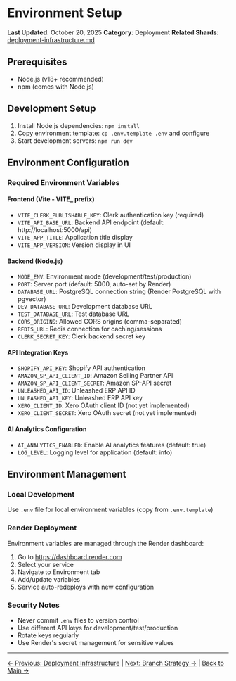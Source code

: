 # Environment Setup

**Last Updated**: October 20, 2025
**Category**: Deployment
**Related Shards**: [deployment-infrastructure.md](./deployment-infrastructure.md)

## Prerequisites

- Node.js (v18+ recommended)
- npm (comes with Node.js)

## Development Setup

1. Install Node.js dependencies: `npm install`
2. Copy environment template: `cp .env.template .env` and configure
3. Start development servers: `npm run dev`

## Environment Configuration

### Required Environment Variables

#### Frontend (Vite - VITE\_ prefix)

- `VITE_CLERK_PUBLISHABLE_KEY`: Clerk authentication key (required)
- `VITE_API_BASE_URL`: Backend API endpoint (default: http://localhost:5000/api)
- `VITE_APP_TITLE`: Application title display
- `VITE_APP_VERSION`: Version display in UI

#### Backend (Node.js)

- `NODE_ENV`: Environment mode (development/test/production)
- `PORT`: Server port (default: 5000, auto-set by Render)
- `DATABASE_URL`: PostgreSQL connection string (Render PostgreSQL with pgvector)
- `DEV_DATABASE_URL`: Development database URL
- `TEST_DATABASE_URL`: Test database URL
- `CORS_ORIGINS`: Allowed CORS origins (comma-separated)
- `REDIS_URL`: Redis connection for caching/sessions
- `CLERK_SECRET_KEY`: Clerk backend secret key

#### API Integration Keys

- `SHOPIFY_API_KEY`: Shopify API authentication
- `AMAZON_SP_API_CLIENT_ID`: Amazon Selling Partner API
- `AMAZON_SP_API_CLIENT_SECRET`: Amazon SP-API secret
- `UNLEASHED_API_ID`: Unleashed ERP API ID
- `UNLEASHED_API_KEY`: Unleashed ERP API key
- `XERO_CLIENT_ID`: Xero OAuth client ID (not yet implemented)
- `XERO_CLIENT_SECRET`: Xero OAuth secret (not yet implemented)

#### AI Analytics Configuration

- `AI_ANALYTICS_ENABLED`: Enable AI analytics features (default: true)
- `LOG_LEVEL`: Logging level for application (default: info)

## Environment Management

### Local Development

Use `.env` file for local environment variables (copy from `.env.template`)

### Render Deployment

Environment variables are managed through the Render dashboard:
1. Go to https://dashboard.render.com
2. Select your service
3. Navigate to Environment tab
4. Add/update variables
5. Service auto-redeploys with new configuration

### Security Notes

- Never commit `.env` files to version control
- Use different API keys for development/test/production
- Rotate keys regularly
- Use Render's secret management for sensitive values

---

[← Previous: Deployment Infrastructure](./deployment-infrastructure.md) | [Next: Branch Strategy →](./branch-strategy.md) | [Back to Main →](../../CLAUDE.md)